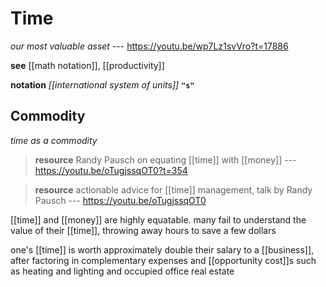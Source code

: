 # Time

_our most valuable asset_ --- <https://youtu.be/wp7Lz1svVro?t=17886>

**see** [[math notation]], [[productivity]]

**notation** _[[international system of units]]_ **`"s"`**

## Commodity

_time as a commodity_

> **resource** Randy Pausch on equating [[time]] with [[money]] --- <https://youtu.be/oTugjssqOT0?t=354>

> **resource** actionable advice for [[time]] management, talk by Randy Pausch --- <https://youtu.be/oTugjssqOT0>

[[time]] and [[money]] are highly equatable. many fail to understand the value of their [[time]], throwing away hours to save a few dollars

one's [[time]] is worth approximately double their salary to a [[business]], after factoring in complementary expenses and [[opportunity cost]]s such as heating and lighting and occupied office real estate
